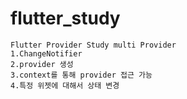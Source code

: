 # flutter_study
    Flutter Provider Study multi Provider
    1.ChangeNotifier
    2.provider 생성
    3.context를 통해 provider 접근 가능
    4.특정 위젯에 대해서 상태 변경
        
        
